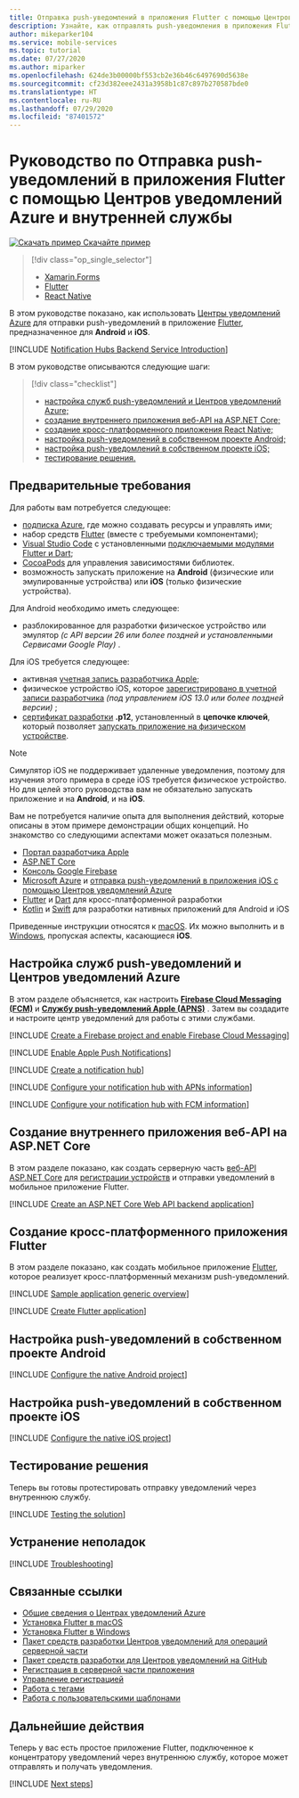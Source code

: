 ```yaml
---
title: Отправка push-уведомлений в приложения Flutter с помощью Центров уведомлений Azure и внутренней службы | Документация Майкрософт
description: Узнайте, как отправлять push-уведомления в приложения Flutter, которые используют Центры уведомлений Azure через внутреннюю службу.
author: mikeparker104
ms.service: mobile-services
ms.topic: tutorial
ms.date: 07/27/2020
ms.author: miparker
ms.openlocfilehash: 624de3b00000bf553cb2e36b46c6497690d5638e
ms.sourcegitcommit: cf23d382eee2431a3958b1c87c897b270587bde0
ms.translationtype: HT
ms.contentlocale: ru-RU
ms.lasthandoff: 07/29/2020
ms.locfileid: "87401572"
---
```

# <a name="tutorial-send-push-notifications-to-flutter-apps-using-azure-notification-hubs-via-a-backend-service"></a>Руководство по Отправка push-уведомлений в приложения Flutter с помощью Центров уведомлений Azure и внутренней службы  

[![Скачать пример](media/download.png) Скачайте пример](https://github.com/xamcat/mobcat-samples/tree/master/notification_hub_backend_service)  

> [!div class="op_single_selector"]
>
> * [Xamarin.Forms](notification-hubs-backend-service-xamarin-forms.md)
> * [Flutter](notification-hubs-backend-service-flutter.md)
> * [React Native](notification-hubs-backend-service-react-native.md)

В этом руководстве показано, как использовать [Центры уведомлений Azure](https://docs.microsoft.com/azure/notification-hubs/notification-hubs-push-notification-overview) для отправки push-уведомлений в приложение [Flutter](https://flutter.dev), предназначенное для **Android** и **iOS**.  

[!INCLUDE [Notification Hubs Backend Service Introduction](includes/notification-hubs-backend-service-introduction.md)]

В этом руководстве описываются следующие шаги:

> [!div class="checklist"]
>
> * [настройка служб push-уведомлений и Центров уведомлений Azure;](#set-up-push-notification-services-and-azure-notification-hub)
> * [создание внутреннего приложения веб-API на ASP.NET Core;](#create-an-aspnet-core-web-api-backend-application)
> * [создание кросс-платформенного приложения React Native;](#create-a-cross-platform-flutter-application)
> * [настройка push-уведомлений в собственном проекте Android;](#configure-the-native-android-project-for-push-notifications)
> * [настройка push-уведомлений в собственном проекте iOS;](#configure-the-native-ios-project-for-push-notifications)
> * [тестирование решения.](#test-the-solution)

## <a name="prerequisites"></a>Предварительные требования

Для работы вам потребуется следующее:

* [подписка Azure](https://portal.azure.com), где можно создавать ресурсы и управлять ими;
* набор средств [Flutter](https://flutter.dev/docs/get-started/install) (вместе с требуемыми компонентами);
* [Visual Studio Code](https://code.visualstudio.com) с установленными [подключаемыми модулями Flutter и Dart](https://flutter.dev/docs/get-started/editor?tab=vscode);
* [CocoaPods](https://guides.cocoapods.org/using/getting-started.html#installation) для управления зависимостями библиотек.
* возможность запускать приложение на **Android** (физические или эмулированные устройства) или **iOS** (только физические устройства).

Для Android необходимо иметь следующее:

* разблокированное для разработки физическое устройство или эмулятор  *(с API версии 26 или более поздней и установленными Сервисами Google Play)* .

Для iOS требуется следующее:

* активная [учетная запись разработчика Apple](https://developer.apple.com);
* физическое устройство iOS, которое [зарегистрировано в учетной записи разработчика](https://help.apple.com/developer-account/#/dev40df0d9fa) *(под управлением iOS 13.0 или более поздней версии)* ;
* [сертификат разработки](https://help.apple.com/developer-account/#/dev04fd06d56) **.p12**, установленный в **цепочке ключей**, который позволяет [запускать приложение на физическом устройстве](https://help.apple.com/xcode/mac/current/#/dev5a825a1ca).

> [!NOTE]
> Симулятор iOS не поддерживает удаленные уведомления, поэтому для изучения этого примера в среде iOS требуется физическое устройство. Но для целей этого руководства вам не обязательно запускать приложение и на **Android**, и на **iOS**.

Вам не потребуется наличие опыта для выполнения действий, которые описаны в этом примере демонстрации общих концепций. Но знакомство со следующими аспектами может оказаться полезным.

* [Портал разработчика Apple](https://developer.apple.com)
* [ASP.NET Core](https://docs.microsoft.com/aspnet/core/introduction-to-aspnet-core?view=aspnetcore-3.1)
* [Консоль Google Firebase](https://console.firebase.google.com/u/0/)
* [Microsoft Azure](https://portal.azure.com) и [отправка push-уведомлений в приложения iOS с помощью Центров уведомлений Azure](/azure/notification-hubs/ios-sdk-get-started.md)
* [Flutter](https://flutter.dev) и [Dart](https://dart.dev) для кросс-платформенной разработки
* [Kotlin](https://kotlinlang.org) и [Swift](https://developer.apple.com/swift) для разработки нативных приложений для Android и iOS

Приведенные инструкции относятся к [macOS](https://developer.apple.com/macos). Их можно выполнить и в [Windows](https://www.microsoft.com/windows), пропуская аспекты, касающиеся **iOS**.

## <a name="set-up-push-notification-services-and-azure-notification-hub"></a>Настройка служб push-уведомлений и Центров уведомлений Azure

В этом разделе объясняется, как настроить **[Firebase Cloud Messaging (FCM)](https://firebase.google.com/docs/cloud-messaging)** и **[Службу push-уведомлений Apple (APNS)](https://developer.apple.com/library/archive/documentation/NetworkingInternet/Conceptual/RemoteNotificationsPG/APNSOverview.html)** . Затем вы создадите и настроите центр уведомлений для работы с этими службами.

[!INCLUDE [Create a Firebase project and enable Firebase Cloud Messaging](includes/notification-hubs-common-enable-firebase-cloud-messaging.md)]

[!INCLUDE [Enable Apple Push Notifications](includes/notification-hubs-common-enable-apple-push-notifications.md)]

[!INCLUDE [Create a notification hub](includes/notification-hubs-common-create-notification-hub.md)]

[!INCLUDE [Configure your notification hub with APNs information](includes/notification-hubs-common-configure-with-apns-information.md)]

[!INCLUDE [Configure your notification hub with FCM information](includes/notification-hubs-common-configure-with-fcm-information.md)]

## <a name="create-an-aspnet-core-web-api-backend-application"></a>Создание внутреннего приложения веб-API на ASP.NET Core

В этом разделе показано, как создать серверную часть [веб-API ASP.NET Core](https://dotnet.microsoft.com/apps/aspnet/apis) для [регистрации устройств](https://docs.microsoft.com/azure/notification-hubs/notification-hubs-push-notification-registration-management#what-is-device-registration) и отправки уведомлений в мобильное приложение Flutter.

[!INCLUDE [Create an ASP.NET Core Web API backend application](includes/notification-hubs-backend-service-web-api.md)]

## <a name="create-a-cross-platform-flutter-application"></a>Создание кросс-платформенного приложения Flutter

В этом разделе показано, как создать мобильное приложение [Flutter](https://flutter.dev), которое реализует кросс-платформенный механизм push-уведомлений.

[!INCLUDE [Sample application generic overview](includes/notification-hubs-backend-service-sample-app-overview.md)]

[!INCLUDE [Create Flutter application](includes/notification-hubs-backend-service-sample-app-flutter.md)]

## <a name="configure-the-native-android-project-for-push-notifications"></a>Настройка push-уведомлений в собственном проекте Android

[!INCLUDE [Configure the native Android project](includes/notification-hubs-backend-service-configure-flutter-android.md)]

## <a name="configure-the-native-ios-project-for-push-notifications"></a>Настройка push-уведомлений в собственном проекте iOS

[!INCLUDE [Configure the native iOS project](includes/notification-hubs-backend-service-configure-flutter-ios.md)]

## <a name="test-the-solution"></a>Тестирование решения

Теперь вы готовы протестировать отправку уведомлений через внутреннюю службу.

[!INCLUDE [Testing the solution](includes/notification-hubs-backend-service-testing.md)]

## <a name="troubleshooting"></a>Устранение неполадок

[!INCLUDE [Troubleshooting](includes/notification-hubs-backend-service-troubleshooting.md)]

## <a name="related-links"></a>Связанные ссылки

* [Общие сведения о Центрах уведомлений Azure](/azure/notification-hubs/notification-hubs-push-notification-overview.md)
* [Установка Flutter в macOS](https://flutter.dev/docs/get-started/install/macos)
* [Установка Flutter в Windows](https://flutter.dev/docs/get-started/install/windows)
* [Пакет средств разработки Центров уведомлений для операций серверной части](https://www.nuget.org/packages/Microsoft.Azure.NotificationHubs/)
* [Пакет средств разработки для Центров уведомлений на GitHub](https://github.com/Azure/azure-notificationhubs)
* [Регистрация в серверной части приложения](/azure/notification-hubs/notification-hubs-ios-aspnet-register-user-from-backend-to-push-notification.md)
* [Управление регистрацией](/azure/notification-hubs/notification-hubs-push-notification-registration-management.md)
* [Работа с тегами](/azure/notification-hubs/notification-hubs-tags-segment-push-message.md)
* [Работа с пользовательскими шаблонами](/azure/notification-hubs/notification-hubs-templates-cross-platform-push-messages.md)

## <a name="next-steps"></a>Дальнейшие действия

Теперь у вас есть простое приложение Flutter, подключенное к концентратору уведомлений через внутреннюю службу, которое может отправлять и получать уведомления.

[!INCLUDE [Next steps](includes/notification-hubs-backend-service-next-steps.md)]

